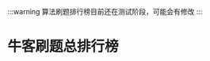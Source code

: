 <script setup>
import CustomComponent from '../../components/nowcoderRankAll.vue'
console.log(CustomComponent)

</script>

:::warning
算法刷题排行榜目前还在测试阶段，可能会有修改
:::
# 牛客刷题总排行榜

<CustomComponent />